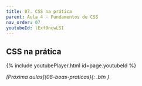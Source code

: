 ```yaml
---
title: 07. CSS na prática
parent: Aula 4 - Fundamentos de CSS
nav_order: 07
youtubeId: lExf9ncwLSI
---
```


## CSS na prática

{% include youtubePlayer.html id=page.youtubeId %}


<span class="fs-3 float-right">
<i class="fas fa-download">[Próxima aulas](08-boas-praticas){: .btn }</i>
</span>
